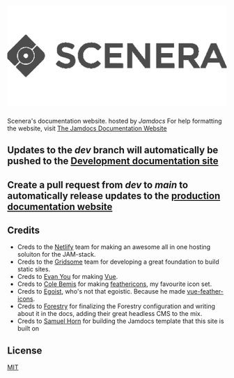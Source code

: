 
# ![SceneraLogo](https://github.com/Scenerainc/Documentation-Website/blob/dev/src/assets/img/logo-dark.svg)

Scenera's documentation website. hosted by *Jamdocs*
For help formatting the website, visit [The Jamdocs Documentation Website](https://jamdocs.netlify.app/)

## Updates to the *dev* branch will automatically be pushed to the [Development documentation site](https://dev-docs-scenera.netlify.app/)
## Create a pull request from *dev* to *main* to automatically release updates to the [production documentation website](https://docs.scenera.live/)


## Credits

* Creds to the [Netlify](https://www.netlify.com/) team for making an awesome all in one hosting soluiton for the JAM-stack.
* Creds to the [Gridsome](https://gridsome.org/) team for developing a great foundation to build static sites.
* Creds to [Evan You](https://twitter.com/youyuxi) for making [Vue](https://vuejs.org/).
* Creds to [Cole Bemis](https://twitter.com/colebemis) for making [feathericons](https://feathericons.com/), my favourite icon set.
* Creds to [Egoist](https://github.com/egoist), who's not that egoistic. Because he made [vue-feather-icons](https://github.com/egoist/vue-feather-icons).
* Creds to [Forestry](https://forestry.io/) for finalizing the Forestry configuration and writing about it in the docs, adding their great headless CMS to the mix.
* Creds to [Samuel Horn](https://github.com/samuelhorn/jamdocs) for building the Jamdocs template that this site is built on 

## License

[MIT](https://github.com/samuelhorn/jamdocs/blob/master/LICENSE)

